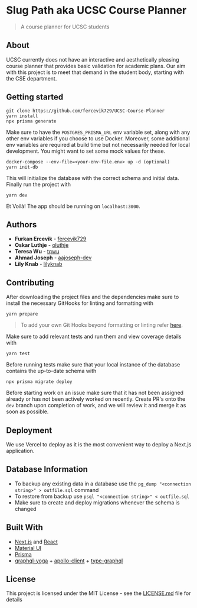 # Slug Path aka UCSC Course Planner

> A course planner for UCSC students

## About

UCSC currently does not have an interactive and aesthetically pleasing course planner that provides basic validation
for academic plans. Our aim with this project is to meet that demand in the student body, starting with the CSE
department.

## Getting started

```
git clone https://github.com/fercevik729/UCSC-Course-Planner
yarn install
npx prisma generate
```

Make sure to have the `POSTGRES_PRISMA_URL` env variable set, along with any other env variables if you choose to use Docker. Moreover, some additional env variables are required at build time but not necessarily needed for local development. You might want to set some mock values for these.

```
docker-compose --env-file=<your-env-file.env> up -d (optional)
yarn init-db
```

This will initialize the database with the correct schema and initial data.
Finally run the project with

```
yarn dev
```

Et Voilà! The app should be running on `localhost:3000`.

## Authors

- **Furkan Ercevik** - [fercevik729](https://github.com/fercevik729)
- **Oskar Luthje** - [oluthje](https://github.com/oluthje)
- **Teresa Wu** - [tqwu](https://github.com/tqwu)
- **Ahmad Joseph** - [aajoseph-dev](https://github.com/aajoseph-dev)
- **Lily Knab** - [lilyknab](https://github.com/lilyknab)

## Contributing

After downloading the project files and the dependencies make sure to install the necessary GitHooks for linting and formatting with

```
yarn prepare
```

> To add your own Git Hooks beyond formatting or linting refer [here](https://typicode.github.io/husky/).

Make sure to add relevant tests and run them and view coverage details with

```
yarn test
```

Before running tests make sure that your local instance of the database contains the up-to-date schema with

```
npx prisma migrate deploy
```

Before starting work on an issue make sure that it has not been assigned already or has not been actively worked on recently.
Create PR's onto the `dev` branch upon completion of work, and we will review it and merge it as soon as possible.

## Deployment

We use Vercel to deploy as it is the most convenient way to deploy a Next.js application.

## Database Information

- To backup any existing data in a database use the `pg_dump "<connection string>" > outfile.sql` command
- To restore from backup use `psql "<connection string>" < outfile.sql`
- Make sure to create and deploy migrations whenever the schema is changed

## Built With

- [Next.js](https://nextjs.org/) and [React](https://react.dev/)
- [Material UI](https://github.com/mui/material-ui)
- [Prisma](https://www.prisma.io/)
- [graphql-yoga](https://github.com/dotansimha/graphql-yoga) + [apollo-client](https://github.com/apollographql/apollo-client) + [type-graphql](https://github.com/MichalLytek/type-graphql)

## License

This project is licensed under the MIT License - see the [LICENSE.md](LICENSE.md) file for details
